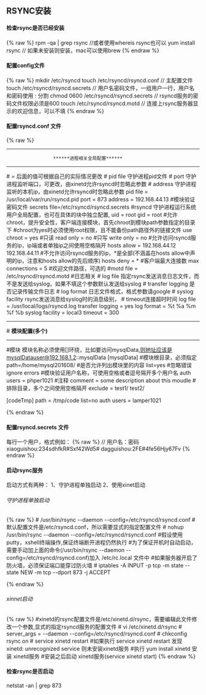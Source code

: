 ## RSYNC安装 ##
#### 检查rsync是否已经安装 ####
  {% raw %}
  rpm -qa | grep rsync  //或者使用whereis rsync也可以
  yum install rsync     // 如果未安装则安装，mac可以使用brew
  {% endraw %}
  
#### 配置config文件 ####

  {% raw %}
  mkdir /etc/rsyncd
  touch /etc/rsyncd/rsyncd.conf         // 主配置文件
  touch /etc/rsyncd/rsyncd.secrets      // 用户名密码文件，一组用户一行，用户名和密码使用 : 分割
  chmod 0600 /etc/rsyncd/rsyncd.secrets  // rsyncd服务的密码文件权限必须是600
  touch /etc/rsyncd/rsyncd.motd          // 连接上rsync服务器显示的欢迎信息，可以不填
  {% endraw %}
#### 配置rsyncd.conf 文件 ####
  {% raw %}
  ************************************************************************************
                     ******进程相关全局配置******
  ************************************************************************************
\# = 后面的值可根据自己的实际情况更改
\#    pid file 守护进程pid文件
\#    port 守护进程监听端口，可更改，由xinetd允许rsyncd时忽略此参数
\#    address 守护进程监听的本机ip，由xinetd允许rsyncd时忽略此参数
pid file = /usr/local/var/run/rsyncd.pid
port = 873
address = 192.168.44.13
\#模块验证密码文件
secrets file=/etc/rsyncd/rsyncd.secrets
\#rsyncd 守护进程运行系统用户全局配置，也可在具体的块中独立配置,
uid = root
gid = root
\#允许 chroot，提升安全性，客户端连接模块，首先chroot到模块path参数指定的目录下
\#chroot为yes时必须使用root权限，且不能备份path路径外的链接文件
use chroot = yes
\#只读
read only = no
\#只写
write only = no
\#允许访问rsyncd服务的ip，ip端或者单独ip之间使用空格隔开
hosts allow = 192.168.44.12 192.168.44.11
\#不允许访问rsyncd服务的ip，*是全部(不涵盖在hosts allow中声明的ip，注意和hosts allow的先后顺序)
hosts deny = *
\#客户端最大连接数
max connections = 5
\#欢迎文件路径，可选的
\#motd file = /etc/rsyncd/rsyncd.motd
\#日志相关
\#    log file 指定rsync发送消息日志文件，而不是发送给syslog，如果不填这个参数默认发送给syslog
\#    transfer logging 是否记录传输文件日志
\#    log format 日志文件格式，格式参数请google
\#    syslog facility rsync发送消息给syslog时的消息级别，
\#    timeout连接超时时间
log file = /usr/local/logs/rsyncd.log
transfer logging = yes
log format = %t %a %m %f %b
syslog facility = local3
timeout = 300

******************************************************************************************************
\#                      ******模块配置(多个)******
******************************************************************************************************
\#模块 模块名称必须使用[]环绕，比如要访问mysqlData,则地址应该是mysqlDatauser@192.168.1.2::mysqlData
[mysqlData]
\#模块根目录，必须指定
path=/home/mysql201608/
\#是否允许列出模块里的内容
list=yes
\#忽略错误
ignore errors
\#模块验证用户名称，可使用空格或者逗号隔开多个用户名
auth users = phper1021
\#注释
comment = some description about this moudle
\#排除目录，多个之间使用空格隔开
exclude = test1/ test2/

[codeTmp]
path = /tmp/code
list=no
auth users = lamper1021

  {% endraw %}
  
#### 配置rsyncd.secrets 文件 ####
每行一个用户，格式例如：
  {% raw %}
  // 用户名：密码
  xiaoguishou:234sdhfkR#Sxf42Wd5#
  dagguishou:2FE#4fe56Hjy67Fv
  {% endraw %}
  
#### 启动rsync服务 ####

启动方式有两种：
1、守护进程单独启动
2、使用xinet启动

###### 守护进程单独启动 ######
  {% raw %}
\# /usr/bin/rsync --daemon --config=/etc/rsyncd/rsyncd.conf       \#默认配置文件是/etc/rsyncd.conf，所以需要显式的指定配置文件
\# nohup /usr/bin/rsync --daemon --config=/etc/rsyncd/rsyncd.conf    \#假设使用putty，xshell终端操作,保证终端断开进程仍然执行
\#为了保证开机时自动启动，需要手动加上面的命令(/usr/bin/rsync --daemon --config=/etc/rsyncd/rsyncd.conf)加入 /etc/rc.local 文件中
\#如果服务器开启了防火墙，必须保证端口能穿过防火墙
\# iptables -A INPUT -p tcp -m state --state NEW  -m tcp --dport 873 -j ACCEPT

{% endraw %}

###### xinnet启动 ######

  {% raw %}
  \#xinetd的rsync配置文件是/etc/xinetd.d/rsync，需要编辑此文件修改一个参数,显式的指定rsyncd服务的配置文件
\# vi /etc/xinetd.d/rsync
\# server_args     = --daemon --config=/etc/rsyncd/rsyncd.conf
\# chkconfig rsync on
\# service xinetd restart
\#如果执行 service xinetd restart 发现 xinetd: unrecognized service 则未安装xinetd服务
\#执行 yum install xinetd 安装 xinetd服务
\#安装之后启动 xinetd服务(service xinetd start)
  {% endraw %}
  
#### 检查rsync是否启动 ####

netstat -an | grep 873
